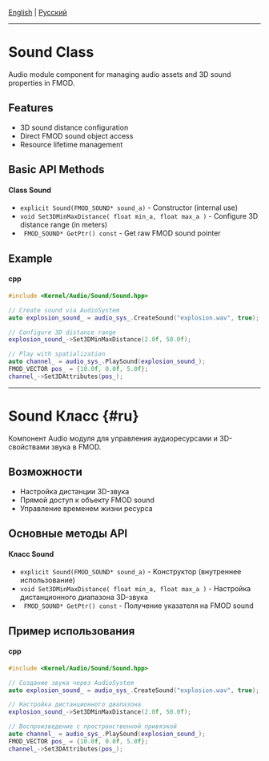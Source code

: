 [English](#en) | [Русский](#ru)

---

<a id="en"></a>
# Sound Class

Audio module component for managing audio assets and 3D sound properties in FMOD.

## Features
- 3D sound distance configuration
- Direct FMOD sound object access
- Resource lifetime management

## Basic API Methods
#### Class Sound
- `explicit Sound(FMOD_SOUND* sound_a)` - Constructor (internal use)
- `void Set3DMinMaxDistance(
    float min_a,
    float max_a
)` - Configure 3D distance range (in meters)
- ` FMOD_SOUND* GetPtr() const` - Get raw FMOD sound pointer

## Example
#### cpp
```cpp
#include <Kernel/Audio/Sound/Sound.hpp>

// Create sound via AudioSystem
auto explosion_sound_ = audio_sys_.CreateSound("explosion.wav", true);

// Configure 3D distance range
explosion_sound_->Set3DMinMaxDistance(2.0f, 50.0f);

// Play with spatialization
auto channel_ = audio_sys_.PlaySound(explosion_sound_);
FMOD_VECTOR pos_ = {10.0f, 0.0f, 5.0f};
channel_->Set3DAttributes(pos_);
```

---

<a id="ru"></a>
# Sound Класс {#ru}

Компонент Audio модуля для управления аудиоресурсами и 3D-свойствами звука в FMOD.

## Возможности
- Настройка дистанции 3D-звука
- Прямой доступ к объекту FMOD sound
- Управление временем жизни ресурса

## Основные методы API
#### Класс Sound
- `explicit Sound(FMOD_SOUND* sound_a)` - Конструктор (внутреннее использование)
- `void Set3DMinMaxDistance(
    float min_a,
    float max_a
)` - Настройка дистанционного диапазона 3D-звука
- ` FMOD_SOUND* GetPtr() const` - Получение указателя на FMOD sound

## Пример использования
#### cpp
```cpp
#include <Kernel/Audio/Sound/Sound.hpp>

// Создание звука через AudioSystem
auto explosion_sound_ = audio_sys_.CreateSound("explosion.wav", true);

// Настройка дистанционного диапазона
explosion_sound_->Set3DMinMaxDistance(2.0f, 50.0f);

// Воспроизведение с пространственной привязкой
auto channel_ = audio_sys_.PlaySound(explosion_sound_);
FMOD_VECTOR pos_ = {10.0f, 0.0f, 5.0f};
channel_->Set3DAttributes(pos_);
```